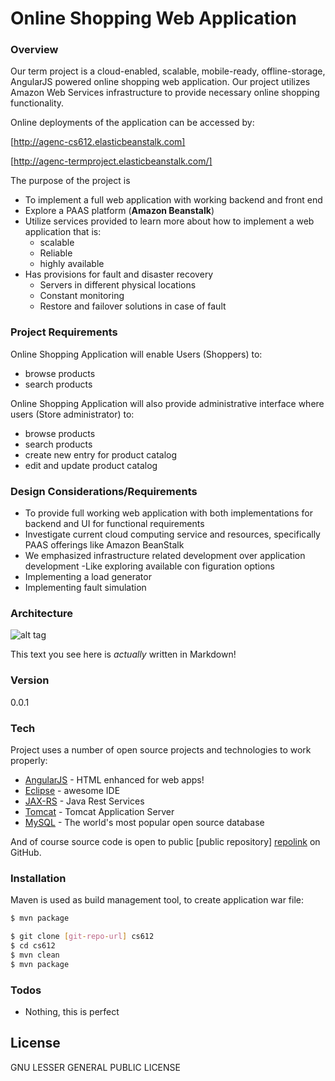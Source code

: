 



# Online Shopping Web Application
### Overview
Our term project is a cloud-enabled, scalable, mobile-ready, offline-storage, AngularJS powered online shopping web application. Our project utilizes Amazon Web Services infrastructure to provide necessary online shopping functionality.

Online deployments of the application can be accessed by:

[http://agenc-cs612.elasticbeanstalk.com]

[http://agenc-termproject.elasticbeanstalk.com/]

The purpose of the project is
 - To implement a full web application with working backend and front end
 - Explore a PAAS platform (**Amazon Beanstalk**)
 - Utilize services provided to learn more about how to implement a web application that is:
    - scalable
    - Reliable
    - highly available 
- Has provisions for fault and disaster recovery
    - Servers in different physical locations
    - Constant monitoring
    - Restore and failover solutions in case of fault

### Project Requirements
Online Shopping Application will enable Users (Shoppers) to:
-  browse products
-  search  products

Online Shopping Application will also provide administrative interface where users (Store administrator) to:
-  browse products
-  search  products
-  create new entry for product catalog
-  edit and update product catalog

### Design Considerations/Requirements
- To provide full working web application with both implementations for backend and  UI for functional requirements
 - Investigate current cloud computing service and resources, specifically PAAS offerings like Amazon BeanStalk
 - We emphasized infrastructure related development over application development
 -Like exploring available con figuration options
 - Implementing a load generator
 - Implementing fault simulation

### Architecture
![alt tag](https://raw.github.com/attilagenc/cs612/master/img/architecture.png)


This text you see here is *actually* written in Markdown! 

### Version
0.0.1

### Tech

Project uses a number of open source projects and technologies to work properly:

* [AngularJS] - HTML enhanced for web apps!
* [Eclipse] - awesome IDE
* [JAX-RS] - Java Rest Services
* [Tomcat] - Tomcat Application Server
* [MySQL] - The world's most popular open source database


And of course source code is open to public [public repository] [repolink]
 on GitHub.

### Installation

Maven is used as build management tool, to create application war file:

```sh
$ mvn package
```

```sh
$ git clone [git-repo-url] cs612
$ cd cs612
$ mvn clean
$ mvn package
```
### Todos

 - Nothing, this is perfect

License
----

GNU LESSER GENERAL PUBLIC LICENSE



[//]: # (These are reference links used in the body of this note and get stripped out when the markdown processor does its job. There is no need to format nicely because it shouldn't be seen. Thanks SO - http://stackoverflow.com/questions/4823468/store-comments-in-markdown-syntax)


   [http://agenc-cs612.elasticbeanstalk.com]: <http://agenc-cs612.elasticbeanstalk.com/>
   [http://agenc-termproject.elasticbeanstalk.com/]: <http://agenc-termproject.elasticbeanstalk.com/>
   [git-repo-url]: <https:/github.com/attilagenc/cs612.git>
   [node.js]: <http://nodejs.org>
   [AngularJS]: <http://angularjs.org>
   [repolink]: <https://github.com/attilagenc/cs612>
   [git-repo-url]: <https://github.com/attilagenc/cs612.git>
   [Eclipse]:<http://www.eclipse.org/>
   [MySQL]:<https://www.mysql.com/>
   [Tomcat]:<http://tomcat.apache.org/>
   [JAX-RS]:<https://jax-rs-spec.java.net/>



